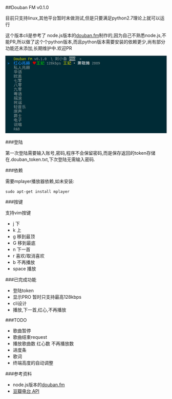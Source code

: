 ##Douban FM v0.1.0


目前只支持linux,其他平台暂时未做测试,但是只要满足python2.7理论上就可以运行

这个版本cli是参考了 node.js版本的[douban.fm](https://github.com/turingou/douban.fm)制作的,因为自己不熟悉node.js,不能PR,所以做了这个个python版本,而且python版本需要安装的依赖更少,尚有部分功能还未添加,长期维护中.欢迎PR


![](img/1.png)

###登陆

第一次登陆需要输入账号,密码,程序不会保留密码,而是保存返回的token存储在.douban_token.txt,下次登陆无需输入密码.

###依赖

需要mplayer播放器依赖,如未安装:

    sudo apt-get install mplayer

###按键

支持vim按键

* j 下
* k 上
* g 移到最顶
* G 移到最底
* n 下一首
* r 喜欢/取消喜欢
* b 不再播放
* space 播放

###已完成功能

* 登陆token
* 显示PRO 暂时只支持最高128kbps
* cli设计
* 播放,下一首,红心,不再播放

###TODO

* 歌曲暂停
* 歌曲结束request
* 播放歌曲数 红心数 不再播放数
* 进度条
* 歌词
* 终端高度的自动调整

###参考资料

* node.js版本的[douban.fm](https://github.com/turingou/douban.fm)
* [豆瓣电台 API](https://github.com/zonyitoo/doubanfm-qt/wiki/%E8%B1%86%E7%93%A3FM-API)
